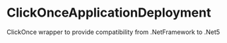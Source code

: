 # ClickOnceApplicationDeployment
 ClickOnce wrapper to provide compatibility from .NetFramework to .Net5
